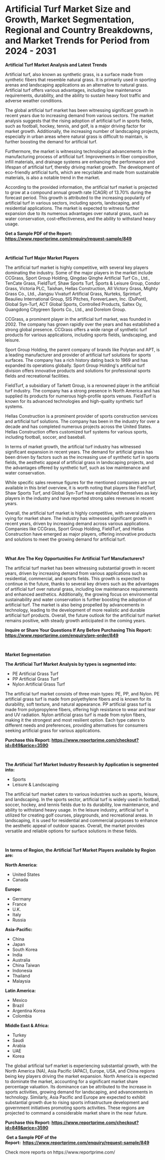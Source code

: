 <p><h1>Artificial Turf Market Size and Growth, Market Segmentation, Regional and Country Breakdowns, and Market Trends for Period from 2024 -  2031</h1></p><p><strong>Artificial Turf Market Analysis and Latest Trends</strong></p>
<p><p>Artificial turf, also known as synthetic grass, is a surface made from synthetic fibers that resemble natural grass. It is primarily used in sporting arenas and landscaping applications as an alternative to natural grass. Artificial turf offers various advantages, including low maintenance requirements, durability, and the ability to sustain heavy foot traffic and adverse weather conditions.</p><p>The global artificial turf market has been witnessing significant growth in recent years due to increasing demand from various sectors. The market analysis suggests that the rising adoption of artificial turf in sports fields, such as football, hockey, tennis, and golf, is a major driving factor for market growth. Additionally, the increasing number of landscaping projects, especially in urban areas where natural grass is difficult to maintain, is further boosting the demand for artificial turf.</p><p>Furthermore, the market is witnessing technological advancements in the manufacturing process of artificial turf. Improvements in fiber composition, infill materials, and drainage systems are enhancing the performance and lifespan of artificial turf, thereby driving market growth. The development of eco-friendly artificial turfs, which are recyclable and made from sustainable materials, is also a notable trend in the market.</p><p>According to the provided information, the artificial turf market is projected to grow at a compound annual growth rate (CAGR) of 13.70% during the forecast period. This growth is attributed to the increasing popularity of artificial turf in various sectors, including sports, landscaping, and residential applications. The market is expected to witness further expansion due to its numerous advantages over natural grass, such as water conservation, cost-effectiveness, and the ability to withstand heavy usage.</p></p>
<p><strong>Get a Sample PDF of the Report:&nbsp; <a href="https://www.reportprime.com/enquiry/request-sample/849">https://www.reportprime.com/enquiry/request-sample/849</a></strong></p>
<p>&nbsp;</p>
<p><strong>Artificial Turf Major Market Players</strong></p>
<p><p>The artificial turf market is highly competitive, with several key players dominating the industry. Some of the major players in the market include CCGrass, Sport Group Holding, Qingdao Qinghe Artificial Turf Co., Ltd., TenCate Grass, FieldTurf, Shaw Sports Turf, Sports & Leisure Group, Condor Grass, Victoria PLC, Taishan, Hellas Construction, All Victory Grass, Mighty Grass Co., Ltd., Jiangsu Vivaturf Artificial Grass, Nurteks, Sprinturf, Beaulieu International Group, SIS Pitches, ForeverLawn, Inc. (DuPont), Global Syn-Turf, ACT Global Sports, Controlled Products, Saltex Oy, Guangdong Citygreen Sports Co., Ltd., and Dorelom Group.</p><p>CCGrass, a prominent player in the artificial turf market, was founded in 2002. The company has grown rapidly over the years and has established a strong global presence. CCGrass offers a wide range of synthetic turf products for various applications, including sports fields, landscaping, and leisure.</p><p>Sport Group Holding, the parent company of brands like Polytan and APT, is a leading manufacturer and provider of artificial turf solutions for sports surfaces. The company has a rich history dating back to 1969 and has expanded its operations globally. Sport Group Holding's artificial turf division offers innovative products and solutions for professional sports fields and recreational facilities.</p><p>FieldTurf, a subsidiary of Tarkett Group, is a renowned player in the artificial turf industry. The company has a strong presence in North America and has supplied its products for numerous high-profile sports venues. FieldTurf is known for its advanced technologies and high-quality synthetic turf systems.</p><p>Hellas Construction is a prominent provider of sports construction services and artificial turf solutions. The company has been in the industry for over a decade and has completed numerous projects across the United States. Hellas Construction offers customized turf systems for various sports, including football, soccer, and baseball.</p><p>In terms of market growth, the artificial turf industry has witnessed significant expansion in recent years. The demand for artificial grass has been driven by factors such as the increasing use of synthetic turf in sports fields, the aesthetic appeal of artificial grass in landscaping projects, and the advantages offered by synthetic turf, such as low maintenance and water conservation.</p><p>While specific sales revenue figures for the mentioned companies are not available in this brief overview, it is worth noting that players like FieldTurf, Shaw Sports Turf, and Global Syn-Turf have established themselves as key players in the industry and have reported strong sales revenues in recent years.</p><p>Overall, the artificial turf market is highly competitive, with several players vying for market share. The industry has witnessed significant growth in recent years, driven by increasing demand across various applications. Companies like CCGrass, Sport Group Holding, FieldTurf, and Hellas Construction have emerged as major players, offering innovative products and solutions to meet the growing demand for artificial turf.</p></p>
<p>&nbsp;</p>
<p><strong>What Are The Key Opportunities For Artificial Turf Manufacturers?</strong></p>
<p><p>The artificial turf market has been witnessing substantial growth in recent years, driven by increasing demand from various applications such as residential, commercial, and sports fields. This growth is expected to continue in the future, thanks to several key drivers such as the advantages of artificial turf over natural grass, including low maintenance requirements and enhanced aesthetics. Additionally, the growing focus on environmental sustainability and water conservation is further boosting the adoption of artificial turf. The market is also being propelled by advancements in technology, leading to the development of more realistic and durable artificial turf products. Overall, the future outlook for the artificial turf market remains positive, with steady growth anticipated in the coming years.</p></p>
<p><strong>Inquire or Share Your Questions If Any Before Purchasing This Report: <a href="https://www.reportprime.com/enquiry/pre-order/849">https://www.reportprime.com/enquiry/pre-order/849</a></strong></p>
<p>&nbsp;</p>
<p><strong>Market Segmentation</strong></p>
<p><strong>The Artificial Turf Market Analysis by types is segmented into:</strong></p>
<p><ul><li>PE Artificial Grass Turf</li><li>PP Artificial Grass Turf</li><li>Nylon Artificial Grass Turf</li></ul></p>
<p><p>The artificial turf market consists of three main types: PE, PP, and Nylon. PE artificial grass turf is made from polyethylene fibers and is known for its durability, soft texture, and natural appearance. PP artificial grass turf is made from polypropylene fibers, offering high resistance to wear and tear and UV radiation. Nylon artificial grass turf is made from nylon fibers, making it the strongest and most resilient option. Each type caters to different needs and preferences, providing alternatives for consumers seeking artificial grass for various applications.</p></p>
<p><strong>Purchase this Report:&nbsp;<a href="https://www.reportprime.com/checkout?id=849&price=3590">https://www.reportprime.com/checkout?id=849&price=3590</a></strong></p>
<p>&nbsp;</p>
<p><strong>The Artificial Turf Market Industry Research by Application is segmented into:</strong></p>
<p><ul><li>Sports</li><li>Leisure & Landscaping</li></ul></p>
<p><p>The artificial turf market caters to various industries such as sports, leisure, and landscaping. In the sports sector, artificial turf is widely used in football, soccer, hockey, and tennis fields due to its durability, low maintenance, and ability to withstand heavy usage. In the leisure industry, artificial turf is utilized for creating golf courses, playgrounds, and recreational areas. In landscaping, it is used for residential and commercial purposes to enhance the aesthetic appeal of outdoor spaces. Overall, the market provides versatile and reliable options for surface solutions in these fields.</p></p>
<p>&nbsp;</p>
<p><strong>In terms of Region, the Artificial Turf Market Players available by Region are:</strong></p>
<p>
    <p> <strong> North America: </strong>
        <ul>
            <li>United States</li>
            <li>Canada</li>
        </ul>
        </p> 
    <p> <strong> Europe: </strong>
        <ul>
            <li>Germany</li>
            <li>France</li>
            <li>U.K.</li>
            <li>Italy</li>
            <li>Russia</li>
        </ul>
        </p> 
    <p> <strong> Asia-Pacific: </strong>
        <ul>
            <li>China</li>
            <li>Japan</li>
            <li>South Korea</li>
            <li>India</li>
            <li>Australia</li>
            <li>China Taiwan</li>
            <li>Indonesia</li>
            <li>Thailand</li>
            <li>Malaysia</li>
        </ul>
        </p> 
    <p> <strong> Latin America: </strong>
        <ul>
            <li>Mexico</li>
            <li>Brazil</li>
            <li>Argentina Korea</li>
            <li>Colombia</li>
        </ul>
        </p> 
    <p> <strong> Middle East & Africa: </strong>
        <ul>
            <li>Turkey</li>
            <li>Saudi</li>
            <li>Arabia</li>
            <li>UAE</li>
            <li>Korea</li>
        </ul>
    </p>
    </p>
<p><p>The global artificial turf market is experiencing substantial growth, with the North America (NA), Asia Pacific (APAC), Europe, USA, and China regions being key players driving the market expansion. North America is expected to dominate the market, accounting for a significant market share percentage valuation. Its dominance can be attributed to the increase in sports activities, growing demand for landscaping, and advancements in technology. Similarly, Asia Pacific and Europe are expected to exhibit substantial growth due to rising sports infrastructure development and government initiatives promoting sports activities. These regions are projected to command a considerable market share in the near future.</p></p>
<p><strong>Purchase this Report: <a href="https://www.reportprime.com/checkout?id=849&price=3590">https://www.reportprime.com/checkout?id=849&price=3590</a></strong></p>
<p>&nbsp;<strong>Get a Sample PDF of the Report:&nbsp;&nbsp;<a href="https://www.reportprime.com/enquiry/request-sample/849">https://www.reportprime.com/enquiry/request-sample/849</a></strong></p>
<p><strong></strong></p>
<p>Check more reports on https://www.reportprime.com/</p>